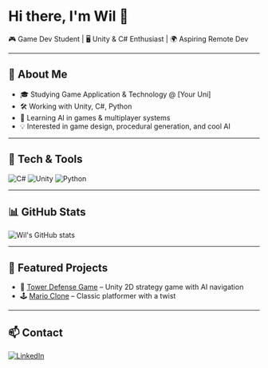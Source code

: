 # Hi there, I'm Wil 👋

🎮 Game Dev Student | 🖥️ Unity & C# Enthusiast | 🌍 Aspiring Remote Dev  

---

## 🚀 About Me
- 🎓 Studying Game Application & Technology @ [Your Uni]  
- 🛠️ Working with Unity, C#, Python  
- 🌱 Learning AI in games & multiplayer systems  
- 💡 Interested in game design, procedural generation, and cool AI  

---

## 🔧 Tech & Tools
![C#](https://img.shields.io/badge/-C%23-239120?logo=csharp&logoColor=white)
![Unity](https://img.shields.io/badge/-Unity-000000?logo=unity&logoColor=white)
![Python](https://img.shields.io/badge/-Python-3776AB?logo=python&logoColor=white)

---

## 📊 GitHub Stats
![Wil's GitHub stats](https://github-readme-stats.vercel.app/api?username=yourusername&show_icons=true&theme=tokyonight)  

---

## 🌟 Featured Projects
- 🎯 [Tower Defense Game](https://github.com/yourusername/tower-defense) – Unity 2D strategy game with AI navigation  
- 🕹️ [Mario Clone](https://github.com/yourusername/mario-clone) – Classic platformer with a twist  

---

## 📫 Contact
[![LinkedIn](https://img.shields.io/badge/LinkedIn-0077B5?logo=linkedin&logoColor=white)](your-link)  
